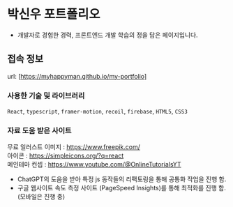 # 박신우 포트폴리오

-   개발자로 경험한 경력, 프론트엔드 개발 학습의 정을 담은 페이지입니다.

## 접속 정보

url: [https://myhappyman.github.io/my-portfolio]

### 사용한 기술 및 라이브러리

`React`, `typescript`, `framer-motion`, `recoil`, `firebase`, `HTML5`, `CSS3`

### 자료 도움 받은 사이트

무료 일러스트 이미지 : https://www.freepik.com/<br/>
아이콘 : https://simpleicons.org/?q=react<br/>
메인테마 컨셉 : https://www.youtube.com/@OnlineTutorialsYT<br/>

-   ChatGPT의 도움을 받아 특정 js 동작들의 리팩토링을 통해 공통화 작업을 진행 함.
-   구글 웹사이트 속도 측정 사이트 (PageSpeed Insights)를 통해 최적화를 진행 함.(모바일은 진행 중)
